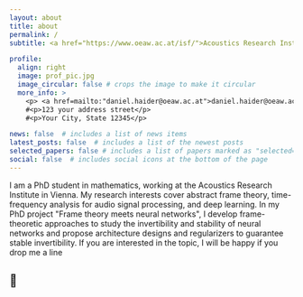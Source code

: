 ```yaml
---
layout: about
title: about
permalink: /
subtitle: <a href="https://www.oeaw.ac.at/isf/">Acoustics Research Institute</a>. Vienna.

profile:
  align: right
  image: prof_pic.jpg
  image_circular: false # crops the image to make it circular
  more_info: >
    <p> <a href=mailto:"daniel.haider@oeaw.ac.at">daniel.haider@oeaw.ac.at</a> </p>
    #<p>123 your address street</p>
    #<p>Your City, State 12345</p>

news: false  # includes a list of news items
latest_posts: false  # includes a list of the newest posts
selected_papers: false # includes a list of papers marked as "selected={true}"
social: false  # includes social icons at the bottom of the page
---
```


I am a PhD student in mathematics, working at the Acoustics Research Institute in Vienna. My research interests cover abstract frame theory, time-frequency analysis for audio signal processing, and deep learning. In my PhD project "Frame theory meets neural networks", I develop frame-theoretic approaches to study the invertibility and stability of neural networks and propose architecture designs and regularizers to guarantee stable invertibility. If you are interested in the topic, I will be happy if you drop me a line <h2>&#129305;</h2>



